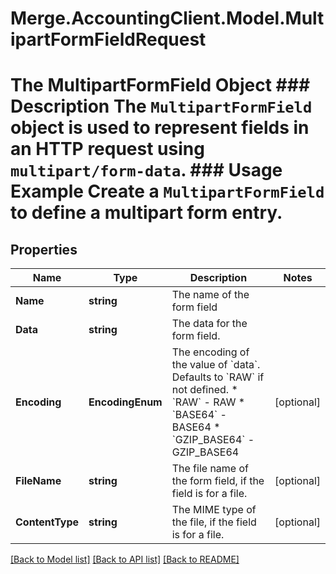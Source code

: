 # Merge.AccountingClient.Model.MultipartFormFieldRequest
# The MultipartFormField Object ### Description The `MultipartFormField` object is used to represent fields in an HTTP request using `multipart/form-data`.  ### Usage Example Create a `MultipartFormField` to define a multipart form entry.

## Properties

Name | Type | Description | Notes
------------ | ------------- | ------------- | -------------
**Name** | **string** | The name of the form field | 
**Data** | **string** | The data for the form field. | 
**Encoding** | **EncodingEnum** | The encoding of the value of &#x60;data&#x60;. Defaults to &#x60;RAW&#x60; if not defined.  * &#x60;RAW&#x60; - RAW * &#x60;BASE64&#x60; - BASE64 * &#x60;GZIP_BASE64&#x60; - GZIP_BASE64 | [optional] 
**FileName** | **string** | The file name of the form field, if the field is for a file. | [optional] 
**ContentType** | **string** | The MIME type of the file, if the field is for a file. | [optional] 

[[Back to Model list]](../README.md#documentation-for-models) [[Back to API list]](../README.md#documentation-for-api-endpoints) [[Back to README]](../README.md)

